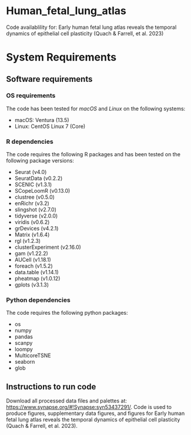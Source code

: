 # Human_fetal_lung_atlas
Code availablility for: Early human fetal lung atlas reveals the temporal dynamics of epithelial cell plasticity (Quach &amp; Farrell, et al. 2023)

# System Requirements

## Software requirements

### OS requirements
The code has been tested for _macOS_ and _Linux_ on the following systems:
* macOS: Ventura (13.5)
* Linux: CentOS Linux 7 (Core)

### R dependencies
The code requires the following R packages and has been tested on the following package versions:
* Seurat (v4.0)
* SeuratData (v0.2.2)
* SCENIC (v1.3.1)
* SCopeLoomR (v0.13.0)
* clustree (v0.5.0)
* enRichr (v3.2)
* slingshot (v2.7.0)
* tidyverse (v2.0.0)
* viridis (v0.6.2)
* grDevices (v4.2.1)
* Matrix (v1.6.4)
* rgl (v1.2.3)
* clusterExperiment (v2.16.0)
* gam (v1.22.2)
* AUCell (v1.18.1)
* foreach (v1.5.2)
* data.table (v1.14.1)
* pheatmap (v1.0.12)
* gplots (v3.1.3)


### Python dependencies
The code requires the following python packages:
* os
* numpy 
* pandas 
* scanpy 
* loompy 
* MulticoreTSNE
* seaborn 
* glob

## Instructions to run code
Download all processed data files and palettes at: https://www.synapse.org/#!Synapse:syn53437291/. Code is used to produce figures, supplementary data figures, and figures for Early human fetal lung atlas reveals the temporal dynamics of epithelial cell plasticity (Quach &amp; Farrell, et al. 2023).

